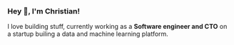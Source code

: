 ### Hey 👋, I'm Christian!

I love building stuff, currently working as a **Software engineer and CTO** on a startup builing a data and machine learning platform. 